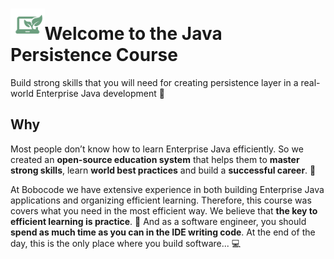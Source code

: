 # <img src="https://raw.githubusercontent.com/bobocode-projects/resources/master/image/logo_transparent_background.png" height=50/>Welcome to the Java Persistence Course
Build strong skills that you will need for creating persistence layer in a real-world Enterprise Java development 💪

## Why
Most people don’t know how to learn Enterprise Java efficiently. So we created an **open-source education system**
that helps them to **master strong skills**, learn **world best practices** and build a **successful career**. 🚀

At Bobocode we have extensive experience in both building Enterprise Java applications and organizing efficient learning.
Therefore, this course was covers what you need in the most efficient way. We believe that
**the key to efficient learning is practice**. 💪 And as a software engineer, you should **spend as much time as you can in the IDE writing code**.
At the end of the day, this is the only place where you build software... 💻

